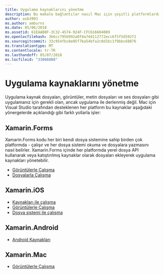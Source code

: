 ```yaml
---
title: Uygulama kaynaklarını yönetme
description: Bu makale bağlantılar nasıl Mac için çeşitli platformlarda Visual Studio için uygulama kaynakları yönetileceğini açıklayan çeşitli kılavuzları
author: asb3993
ms.author: amburns
ms.date: 05/06/2018
ms.assetid: 61EAAB8F-3C32-4574-924F-CFC616604089
ms.openlocfilehash: 3b6cc795b992a0f4a7d4112772ecc6f5f5d592f2
ms.sourcegitcommit: 33c954fbc8e05f7ba54bfa2c0d1bc1f9bbc68876
ms.translationtype: MT
ms.contentlocale: tr-TR
ms.lasthandoff: 05/07/2018
ms.locfileid: "33866008"
---
```

# <a name="managing-app-resources"></a>Uygulama kaynaklarını yönetme

Uygulama kaynak dosyaları, görüntüler, metin dosyaları ve ses dosyaları gibi uygulamanız için gerekli olan, ancak uygulama ile derlenmiş değil. Mac için Visual Studio tarafından desteklenen her platform bu kaynaklar aşağıdaki yönergelerde açıklandığı gibi farklı yollarla işler:

## <a name="xamarinforms"></a>Xamarin.Forms

Xamarin.Forms kodu her biri kendi dosya sistemine sahip birden çok platformda - çalışır ve her dosya sistemi okuma ve dosyalara yazmasını nasıl belirler. Xamarin.Forms içinde her platformda yerel dosya API kullanarak veya katıştırılmış kaynaklar olarak dosyaları ekleyerek uygulama kaynakları yönetebilir.

* [Görüntülerle Çalışma](https://developer.xamarin.com/guides/xamarin-forms/user-interface/images/)
* [Dosyalarla Çalışma]( https://developer.xamarin.com/guides/xamarin-forms/application-fundamentals/files/)


## <a name="xamarinios"></a>Xamarin.iOS

* [Kaynakları ile çalışma](https://developer.xamarin.com/guides/ios/application_fundamentals/working_with_resources/)
* [Görüntülerle Çalışma](https://developer.xamarin.com/guides/ios/application_fundamentals/working_with_images/)
* [Dosya sistemi ile çalışma](https://developer.xamarin.com/guides/ios/application_fundamentals/working_with_the_file_system/)


## <a name="xamarinandroid"></a>Xamarin.Android

* [Android Kaynakları](https://developer.xamarin.com/guides/android/application_fundamentals/resources_in_android/)

## <a name="xamarinmac"></a>Xamarin.Mac

* [Görüntülerle Çalışma](https://developer.xamarin.com/guides/mac/application_fundamentals/working-with-images/)


